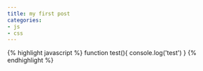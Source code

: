 ```yaml
---
title: my first post
categories: 
- js
- css
---
```


{% highlight javascript %}
  function test(){
      console.log('test')
  }
{% endhighlight %}


